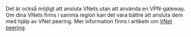 Det är också möjligt att ansluta VNets utan att använda en VPN-gateway. Om dina VNets finns i samma region kan det vara bättre att ansluta dem med hjälp av VNet peering. Mer information finns i artikeln om [VNet peering](../articles/virtual-network/virtual-network-peering-overview.md).

<!--HONumber=Oct16_HO1-->



